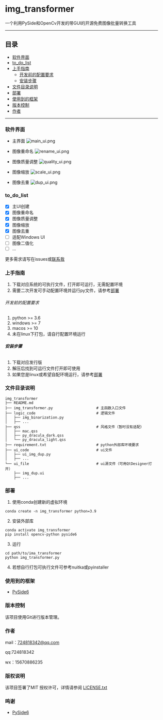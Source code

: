 # img_transformer

一个利用PySide和OpenCv开发的带GUI的开源免费图像批量转换工具

---

## 目录

- [软件界面](#软件界面)
- [to_do_list](#to_do_list)
- [上手指南](#上手指南)
  - [开发前的配置要求](#开发前的配置要求)
  - [安装步骤](#安装步骤)
- [文件目录说明](#文件目录说明)
- [部署](#部署)
- [使用到的框架](#使用到的框架)
- [版本控制](#版本控制)
- [作者](#作者)

---
### 软件界面

- 主界面
![main_ui.png](images/main_ui.png)

- 图像重命名
![rename_ui.png](images/rename_ui.png)

- 图像质量调整
![quality_ui.png](images/quality_ui.png)

- 图像缩放
![scale_ui.png](images/scale_ui.png)

- 图像去重
![dup_ui.png](images/dup_ui.png)

### to_do_list
- [x] 主UI创建
- [x] 图像重命名
- [x] 图像质量调整
- [x] 图像缩放
- [x] 图像去重
- [ ] 适配Windows UI
- [ ] 图像二值化
- [ ] ...

更多需求请写在issues或[联系我](#作者)
### 上手指南
1. 下载对应系统的可执行文件，打开即可运行，无需配置环境
2. 需要二次开发可手动配置环境并运行py文件，请参考[部署](#部署)

###### 开发前的配置要求

1. python >= 3.6
2. windows >= 7
3. macos >= 10
4. 未在linux下打包，请自行配置环境运行
###### **安装步骤**

1. 下载对应发行版
2. 解压后找到可运行文件打开即可使用
3. 如果您是linux或希望自配环境运行，请参考[部署](#部署)
### 文件目录说明

```
img_transformer
├── README.md
├── img_transformer.py                    # 主函数入口文件
├── logic_code                            # 逻辑文件
│   ├── img_binarization.py
│   ├── ...
├── qss                                   # 风格文件（暂时没有适配）
│   ├── mac.qss
│   ├── py_dracula_dark.qss
│   └── py_dracula_light.qss
├── requirement.txt                       # python外部库环境要求
├── ui_code                               # ui文件
│   ├── ui_img_dup.py
│   ├── ...
└── ui_file                               # ui源文件（可用QtDesigner打开）
    ├── img_dup.ui
    ├── ...
```

### 部署

1. 使用conda创建新的虚拟环境
```
conda create -n img_transformer python=3.9
```
2. 安装外部库
```
conda activate img_transformer
pip install opencv-python pyside6
```
3. 运行
```
cd path/to/ima_transformer
python img_transformer.py
```
4. 若想自行打包可执行文件可参考nuitka或pyinstaller
### 使用到的框架

- [PySide6](https://pypi.org/project/PySide6/)

### 版本控制

该项目使用Git进行版本管理。

### 作者

mail：724818342@qq.com

qq:724818342

wx：15670886235

### 版权说明

该项目签署了MIT 授权许可，详情请参阅 [LICENSE.txt](https://github.com/shaojintian/Best_README_template/blob/master/LICENSE.txt)

### 鸣谢

- [PySide6](https://doc.qt.io/qtforpython/PySide6/QtWidgets/index.html)




